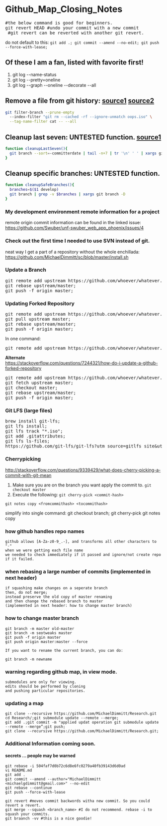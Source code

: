 # Github_Map_Closing_Notes

<pre>
#the below command is good for beginners. 
git revert HEAD #undo your commit with a new commit
 #git revert can be reverted with another git revert. 
</pre>

do not default to this: `git add .; git commit --amend --no-edit; git push --force-with-lease;`

## Of these I am a fan, listed with favorite first!
1) git log --name-status
2) git log --pretty=oneline
3) git log --graph --oneline --decorate --all

## Remove a file from git history: [source1](https://dev.to/jenc/removing-accidentally-committed-files-from-remote-history-3acj) [source2](https://stackoverflow.com/questions/2100907/how-to-remove-delete-a-large-file-from-commit-history-in-git-repository/2158271#2158271)
```bash
git filter-branch --prune-empty
  --index-filter "git rm --cached -rf --ignore-unmatch oops.iso" \
  --tag-name-filter cat -- --all
```

## Cleanup last seven: UNTESTED function. [source1](stackoverflow.com/questions/3670355/can-you-delete-multiple-branches-in-one-command-with-git)
```bash
function cleanupLastSeven(){
  git branch --sort=-committerdate | tail -n+7 | tr '\n' ' ' | xargs git branch -D
}
```
## Cleanup specific branches: UNTESTED function.
```bash
function cleanupSafeBranches(){
  branches=$($1 develop)
  git branch | grep -v $branches | xargs git branch -D
}
```

### My development environment remote information for a project
remote origin commit information can be found in the linked issue:
<br>https://github.com/Swuber/unf-swuber_web_app_phoenix/issues/4

### Check out the first time I needed to use SVN instead of git.
neat way I get a part of a repository without the whole enchillada:
<br>https://github.com/MichaelDimmitt/sc/blob/master/install.sh

### Update a Branch
<pre>git remote add upstream https://github.com/whoever/whatever.git;
git rebase upstream/master;
git push -f origin master;</pre>

### Updating Forked Repository
<pre>git remote add upstream https://github.com/whoever/whatever.git;
git pull upstream master;
git rebase upstream/master;
git push -f origin master;
</pre>
In one command:
<pre>git remote add upstream https://github.com/whoever/whatever.git;git pull upstream master;git rebase upstream/master;git push -f origin master;</pre>

<b>Alternate</b><br>https://stackoverflow.com/questions/7244321/how-do-i-update-a-github-forked-repository
<pre>git remote add upstream https://github.com/whoever/whatever.git;
git fetch upstream master;
git checkout master;
git rebase upstream/master;
git push -f origin master;
</pre>

### Git LFS (large files)
<pre>brew install git-lfs;
git lfs install;
git lfs track "*.iso";
git add .gitattributes;
git lfs ls-files;
https://github.com/git-lfs/git-lfs?utm_source=gitlfs_site&utm_medium=repo_link&utm_campaign=gitlfs
</pre>

### Cherrypicking
http://stackoverflow.com/questions/9339429/what-does-cherry-picking-a-commit-with-git-mean
1) Make sure you are on the branch you want apply the commit to.
 ```git checkout master```
2) Execute the following:
 ```git cherry-pick <commit-hash>```

```git notes copy <fromcommithash> <tocommithash>```

simplify into single command: 
git checkout branch; git cherry-pick <commit-hash>git notes copy <fromcommithash> <tocommithash> 
### how github handles repo names
```
github allows [A-Za-z0-9_.-], and transforms all other characters to "-"
when we were getting each file name
we needed to check immediately if it passed and ignore/not create repo if it failed.
```

### when rebasing a large number of commits (implemented in next header)
```
if squashing make changes on a seperate branch
then, do not merge; 
instead preserve the old copy of master renaming
and then change the rebased branch to master
(implemented in next header: how to change master branch)
```
### how to change master branch
```
git branch -m master old-master
git branch -m seotweaks master
git push -f origin master
git push origin master:master --force
```

```
If you want to rename the current branch, you can do:

git branch -m newname
```

### warning regarding github map, in view mode.
```
submodules are only for viewing.
edits should be performed by cloning
and pushing particular repositories.
```

### updating a map
```
git clone --recursive https://github.com/MichaelDimmitt/Research.git
cd Research/;git submodule update --remote --merge;
git add .;git commit -m "applied updat operation git submodule update --remote --merge”;git push;
git clone --recursive https://github.com/MichaelDimmitt/Research.git;
```

### Additional Information coming soon.
#### secrets ... people may be warned
```
git rebase -i 504faf7d0b72c6d8e6fc0279a40fb39143d6d0ad
vi README.md 
git add .
git commit --amend --author="MichaelDimmitt <michaelgdimmitt@gmail.com>" --no-edit
git rebase --continue
git push --force-with-lease
```
```
git revert #moves commit backwords witha new commit. So you could revert a revert.
git merge --squash <branch_name> #I do not recommend. rebase -i to squash your commits.
git braanch -vv #this is a nice goodie!
```
